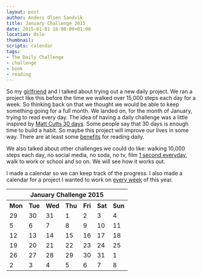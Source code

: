 ```yaml
---
layout: post
author: Anders Olsen Sandvik
title: January Challenge 2015
date: 2015-01-01 16:00:00+01:00
location: Oslo
thumbnail:
scripts: calendar
tags:
- The Daily Challenge
- challenge
- book
- reading
---
```


So my [girlfriend](http://goo.gl/0KAzRP) and I talked about trying out a new daily project. We ran a project like this before the time we walked over 15,000 steps each day for a week. So thinking back on that we thought we would be able to keep something going for a full month. We landed on, for the month of January, trying to read every day. The idea of having a daily challenge was a little inspired by [Matt Cutts 30 days](https://www.mattcutts.com/blog/30-days/). Some people say that 30 days is enough time to build a habit. So maybe this project will improve our lives in some way. There are at least some [benefits](http://www.lifehack.org/articles/lifestyle/10-benefits-reading-why-you-should-read-everyday.html) for reading daily.

We also talked about other challenges we could do like: walking 10,000 steps each day, no social media, no soda, no tv, film [1 second everyday](https://itunes.apple.com/us/app/1-second-everyday/id587823548), walk to work or school and so on. We will see how it works out.

I made a calendar so we can keep track of the progress. I also made a calendar for a project I wanted to work on [every week](http://blog.andersos.net/2015/01/01/once-a-week/) of this year.

<table>
  <thead>
    <tr>
      <th colspan="7">
        January Challenge 2015
      </th>
    </tr>
  </thead>
  <tbody>
    <tr>
      <th>Mon</th>
      <th>Tue</th>
      <th>Wed</th>
      <th>Thu</th>
      <th>Fri</th>
      <th>Sat</th>
      <th>Sun</th>
    </tr>
    <tr>
      <td class="off">29</td>
      <td class="off">30</td>
      <td class="off">31</td>
      <td class="success">1</td>
      <td class="success">2</td>
      <td class="success">3</td>
      <td class="success">4</td>
    </tr>
    <tr>
      <td class="success">5</td>
      <td class="success">6</td>
      <td class="success">7</td>
      <td class="success">8</td>
      <td class="success">9</td>
      <td class="success">10</td>
      <td class="success">11</td>
    </tr>
    <tr>
      <td class="success">12</td>
      <td class="success">13</td>
      <td class="success">14</td>
      <td class="success">15</td>
      <td class="success">16</td>
      <td class="success">17</td>
      <td class="success">18</td>
    </tr>
    <tr>
      <td class="success">19</td>
      <td class="success">20</td>
      <td class="success">21</td>
      <td class="success">22</td>
      <td class="success">23</td>
      <td class="success">24</td>
      <td class="success">25</td>
    </tr>
    <tr>
      <td class="success">26</td>
      <td class="success">27</td>
      <td class="success">28</td>
      <td class="success">29</td>
      <td class="success">30</td>
      <td class="success">31</td>
      <td class="off">1</td>
    </tr>
    <tr>
      <td class="off">2</td>
      <td class="off">3</td>
      <td class="off">4</td>
      <td class="off">5</td>
      <td class="off">6</td>
      <td class="off">7</td>
      <td class="off">8</td>
    </tr>
  </tbody>
</table>
